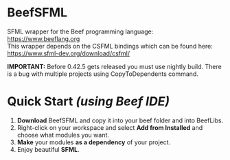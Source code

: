 # BeefSFML
SFML wrapper for the Beef programming language: https://www.beeflang.org  
This wrapper depends on the CSFML bindings which can be found here: https://www.sfml-dev.org/download/csfml/

**IMPORTANT:** Before 0.42.5 gets released you must use nightly build. There is a bug with multiple projects using CopyToDependents command.

# Quick Start *(using Beef IDE)*
1. **Download** BeefSFML and copy it into your beef folder and into BeefLibs.
2. Right-click on your workspace and select **Add from Installed** and choose what modules you want.
3. **Make** your modules **as a dependency** of your project.
4. Enjoy beautiful **SFML**.